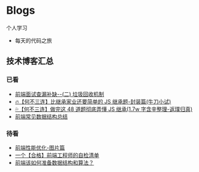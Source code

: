 # Blogs

个人学习

- 每天的代码之旅

## 技术博客汇总

### 已看

- [前端面试查漏补缺--(二) 垃圾回收机制](https://juejin.cn/post/6844903781079973902)
- [🔥【何不三连】比继承家业还要简单的 JS 继承题-封装篇(牛刀小试)](https://juejin.cn/post/6844904094948130824)
- [💦【何不三连】做完这 48 道题彻底弄懂 JS 继承(1.7w 字含辛整理-返璞归真)](https://juejin.cn/post/6844904098941108232)
- [前端常见数据结构总结](https://juejin.cn/post/6957919292352364551#comment)

### 待看

- [前端性能优化-图片篇](https://juejin.cn/post/6965761736083243044#heading-6)
- [一个【合格】前端工程师的自检清单](https://juejin.cn/post/6844903830887366670#heading-55)
- [前端该如何准备数据结构和算法？](https://juejin.cn/post/6844903919722692621)
